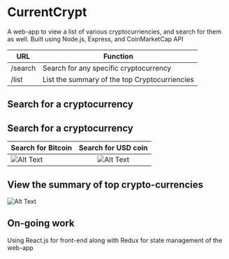 # CurrentCrypt

A web-app to view a list of various cryptocurriencies, and search for them as well.
Built using Node.js, Express, and CoinMarketCap API 

|      URL      |    Function   |
| ------------- | ------------- |
| /search  | Search for any specific cryptocurrency  |
| /list  | List the summary of the top Cryptocurriencies  |


## Search for a cryptocurrency
 ## Search for a cryptocurrency
| Search for Bitcoin      | Search for USD coin        |
| ------------- |:---------------:|
| ![Alt Text](https://media.giphy.com/media/5bgNvHiyuYwWjnIzhX/giphy.gif)| ![Alt Text](https://media.giphy.com/media/1BcwNt6T42xID7Y7KF/giphy.gif)|
  


## View the summary of top crypto-currencies
  ![Alt Text](https://media.giphy.com/media/5n5CG459wrZrTzswcK/giphy.gif)

## On-going work
   Using React.js for front-end along with Redux for state management of the web-app 